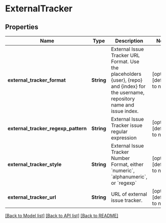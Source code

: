 # ExternalTracker

## Properties
Name | Type | Description | Notes
------------ | ------------- | ------------- | -------------
**external_tracker_format** | **String** | External Issue Tracker URL Format. Use the placeholders {user}, {repo} and {index} for the username, repository name and issue index. | [optional] [default to null]
**external_tracker_regexp_pattern** | **String** | External Issue Tracker issue regular expression | [optional] [default to null]
**external_tracker_style** | **String** | External Issue Tracker Number Format, either &#x60;numeric&#x60;, &#x60;alphanumeric&#x60;, or &#x60;regexp&#x60; | [optional] [default to null]
**external_tracker_url** | **String** | URL of external issue tracker. | [optional] [default to null]

[[Back to Model list]](../README.md#documentation-for-models) [[Back to API list]](../README.md#documentation-for-api-endpoints) [[Back to README]](../README.md)


